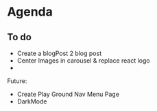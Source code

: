 ﻿# Agenda
## To do 
- Create a blogPost
  2 blog post
- Center Images in carousel & replace react logo
- 

Future:

- Create Play Ground Nav Menu Page
- DarkMode



